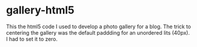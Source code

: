 # gallery-html5
This the html5 code I used to develop a photo gallery for a blog.
The trick to centering the gallery was the default paddding for an unordered lits (40px).
I had to set it to zero.
